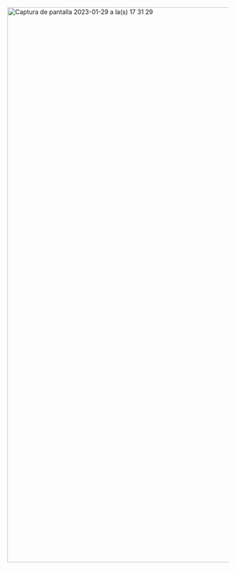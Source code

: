 <img width="1264" alt="Captura de pantalla 2023-01-29 a la(s) 17 31 29" src="https://user-images.githubusercontent.com/64809211/215362310-aefbfe15-f129-4357-8af3-e5865edf8f15.png">
